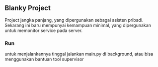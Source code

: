 ## Blanky Project

Project jangka panjang, yang dipergunakan sebagai asisten pribadi.
Sekarang ini baru mempunyai kemampuan minimal, yang dipergunakan untuk memonitor service pada server.

### Run
untuk menjalankannya tinggal jalankan main.py di background, atau bisa menggunakan bantuan tool supervisor
